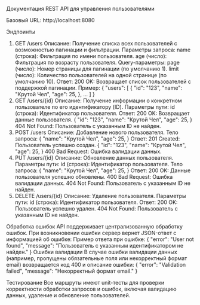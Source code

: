 Документация REST API для управления пользователями

Базовый URL: http://localhost:8080

Эндпоинты
1. GET /users
Описание: Получение списка всех пользователей с возможностью пагинации и фильтрации.
Параметры запроса:
name (строка): Фильтрация по имени пользователя.
age (число): Фильтрация по возрасту пользователя.
Query-параметры:
page (число): Номер страницы для пагинации (по умолчанию 1).
limit (число): Количество пользователей на одной странице (по умолчанию 10).
Ответ:
200 OK: Возвращает список пользователей с поддержкой пагинации.
Пример:
{
  "users": [
    {
      "id": "123",
      "name": "Крутой Чел",
      "age": 25,
    },
    ...
  ]
}
2. GET /users/{id}
Описание: Получение информации о конкретном пользователе по его идентификатору (ID).
Параметры пути:
id (строка): Идентификатор пользователя.
Ответ:
200 OK: Возвращает данные пользователя.
{
  "id": "123",
  "name": "Крутой Чел",
  "age": 25,
}
404 Not Found: Пользователь с указанным ID не найден.
3. POST /users
Описание: Добавление нового пользователя.
Тело запроса:
{
  "name": "Крутой Чел",
  "age": 25,
}
Ответ:
201 Created: Пользователь успешно создан.
{
  "id": "123",
  "name": "Крутой Чел",
  "age": 25,
}
400 Bad Request: Ошибка валидации данных.
4. PUT /users/{id}
Описание: Обновление данных пользователя.
Параметры пути:
id (строка): Идентификатор пользователя.
Тело запроса:
{
  "name": "Крутой Чел",
  "age": 25,
}
Ответ:
200 OK: Данные пользователя успешно обновлены.
400 Bad Request: Ошибка валидации данных.
404 Not Found: Пользователь с указанным ID не найден.
5. DELETE /users/{id}
Описание: Удаление пользователя.
Параметры пути:
id (строка): Идентификатор пользователя.
Ответ:
200 OK: Пользователь успешно удален.
404 Not Found: Пользователь с указанным ID не найден.

Обработка ошибок
API поддерживает централизованную обработку ошибок. При возникновении ошибки сервер вернет JSON-ответ с информацией об ошибке:
Пример ответа при ошибке:
{
  "error": "User not found",
  "message": "Пользователь с указанным идентификатором не найден."
}
Ошибки валидации
В случае ошибки валидации данных (например, пропущены обязательные поля или некорректный формат email) возвращается код 400 и описание ошибки:
{
  "error": "Validation failed",
  "message": "Некорректный формат email."
}

Тестирование
Все маршруты имеют unit-тесты для проверки корректности обработки запросов и ошибок, включая валидацию данных, удаление и обновление пользователей.